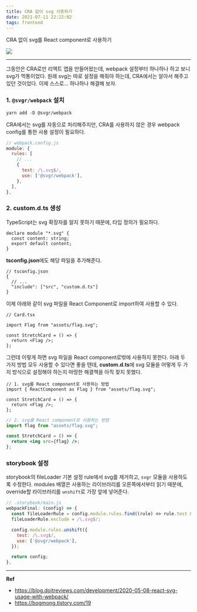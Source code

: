 ```yaml
---
title: CRA 없이 svg 사용하기
date: 2021-07-11 22:22:02
tags: frontend
---
```


CRA 없이 svg를 React component로 사용하기

<!-- more -->

<img src="/images/thumbnails/frontend-thumbnail.jpeg" />

---

그동안은 CRA로만 리액트 앱을 만들어왔는데, webpack 설정부터 하나하나 하고 보니 svg가 먹통이었다. 원래 svg는 따로 설정을 해줘야 하는데, CRA에서는 알아서 해주고 있던 것이었다. 이제 스스로… 하나하나 해결해 보자.

### 1. `@svgr/webpack` 설치

```shell
yarn add -D @svgr/webpack
```

CRA에서는 svg를 자동으로 처리해주지만, CRA를 사용하지 않은 경우 webpack config를 통한 사용 설정이 필요하다.

```jsx
// webpack.config.js
module: {
  rules: [
    // ...
    {
      test: /\.svg$/,
      use: ['@svgr/webpack'],
    },
  ],
},
```

### 2. **custom.d.ts** 생성

TypeScript는 svg 확장자를 알지 못하기 때문에, 타입 정의가 필요하다.

```tsx
declare module "*.svg" {
  const content: string;
  export default content;
}
```

**tsconfig.json**에도 해당 파일을 추가해준다.

```tsx
// tsconfig.json
{
  // ...
  "include": ["src", "custom.d.ts"]
}
```

이제 아래와 같이 svg 파일을 React Component로 import하여 사용할 수 있다.

```tsx
// Card.tsx

import Flag from "assets/flag.svg";

const StretchCard = () => {
  return <Flag />;
};
```

그런데 이렇게 하면 svg 파일을 React component로밖에 사용하지 못한다.
아래 두 가지 방법 모두 사용할 수 있다면 좋을 텐데, **custom.d.ts**에 svg 모듈을 어떻게 두 가지 방식으로 설정해야 하는지 마땅한 해결책을 아직 찾지 못했다.

```tsx
// 1. svg를 React component로 사용하는 방법
import { ReactComponent as Flag } from "assets/flag.svg";

const StretchCard = () => {
  return <Flag />;
};
```

```jsx
// 2. svg를 React component로 사용하는 방법
import flag from "assets/flag.svg";

const StretchCard = () => {
  return <img src={flag} />;
};
```

### storybook 설정

storybook의 fileLoader 기본 설정 rule에서 svg를 제거하고, `svgr` 모듈을 사용하도록 수정한다. modules 배열은 사용하는 라이브러리를 오른쪽에서부터 읽기 때문에, override할 라이브러리를 `unshift`로 가장 앞에 넣어준다.

```jsx
// .storybook/main.js
webpackFinal: (config) => {
  const fileLoaderRule = config.module.rules.find((rule) => rule.test && rule.test.test('.svg'));
  fileLoaderRule.exclude = /\.svg$/;

  config.module.rules.unshift({
    test: /\.svg$/,
    use: ['@svgr/webpack'],
  });

  return config;
},
```

---

**Ref**

- https://blog.doitreviews.com/development/2020-05-08-react-svg-usage-with-webpack/
- https://bogmong.tistory.com/19
